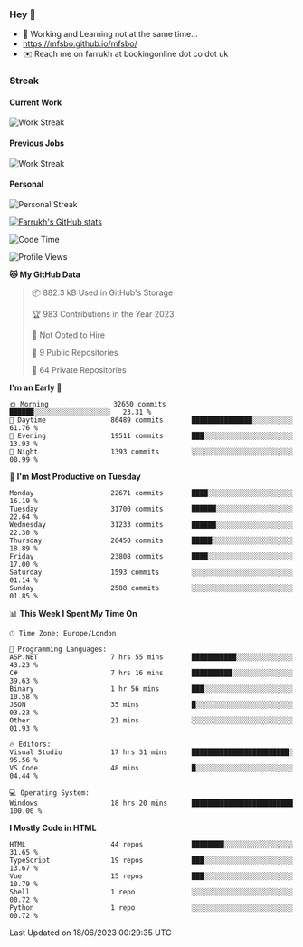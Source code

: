 ### Hey 👋

- 🏃 Working and Learning not at the same time...
- https://mfsbo.github.io/mfsbo/
- ✉️ Reach me on farrukh at bookingonline dot co dot uk

### Streak
#### Current Work
![Work Streak](https://streak-stats.demolab.com/?user=mfsbo)
#### Previous Jobs
![Work Streak](https://streak-stats.demolab.com/?user=farrukhcw)
#### Personal
![Personal Streak](https://streak-stats.demolab.com/?user=farrukhsubhani)

[![Farrukh's GitHub stats](https://github-readme-stats.vercel.app/api?username=mfsbo&hide=stars&count_private=true)](https://github.com/mfsbo/)

<!--START_SECTION:waka-->
![Code Time](http://img.shields.io/badge/Code%20Time-319%20hrs%2019%20mins-blue)

![Profile Views](http://img.shields.io/badge/Profile%20Views-12-blue)

**🐱 My GitHub Data** 

> 📦 882.3 kB Used in GitHub's Storage 
 > 
> 🏆 983 Contributions in the Year 2023
 > 
> 🚫 Not Opted to Hire
 > 
> 📜 9 Public Repositories 
 > 
> 🔑 64 Private Repositories 
 > 
**I'm an Early 🐤** 

```text
🌞 Morning                32650 commits       ██████░░░░░░░░░░░░░░░░░░░   23.31 % 
🌆 Daytime                86489 commits       ███████████████░░░░░░░░░░   61.76 % 
🌃 Evening                19511 commits       ███░░░░░░░░░░░░░░░░░░░░░░   13.93 % 
🌙 Night                  1393 commits        ░░░░░░░░░░░░░░░░░░░░░░░░░   00.99 % 
```
📅 **I'm Most Productive on Tuesday** 

```text
Monday                   22671 commits       ████░░░░░░░░░░░░░░░░░░░░░   16.19 % 
Tuesday                  31700 commits       ██████░░░░░░░░░░░░░░░░░░░   22.64 % 
Wednesday                31233 commits       ██████░░░░░░░░░░░░░░░░░░░   22.30 % 
Thursday                 26450 commits       █████░░░░░░░░░░░░░░░░░░░░   18.89 % 
Friday                   23808 commits       ████░░░░░░░░░░░░░░░░░░░░░   17.00 % 
Saturday                 1593 commits        ░░░░░░░░░░░░░░░░░░░░░░░░░   01.14 % 
Sunday                   2588 commits        ░░░░░░░░░░░░░░░░░░░░░░░░░   01.85 % 
```


📊 **This Week I Spent My Time On** 

```text
🕑︎ Time Zone: Europe/London

💬 Programming Languages: 
ASP.NET                  7 hrs 55 mins       ███████████░░░░░░░░░░░░░░   43.23 % 
C#                       7 hrs 16 mins       ██████████░░░░░░░░░░░░░░░   39.63 % 
Binary                   1 hr 56 mins        ███░░░░░░░░░░░░░░░░░░░░░░   10.58 % 
JSON                     35 mins             █░░░░░░░░░░░░░░░░░░░░░░░░   03.23 % 
Other                    21 mins             ░░░░░░░░░░░░░░░░░░░░░░░░░   01.93 % 

🔥 Editors: 
Visual Studio            17 hrs 31 mins      ████████████████████████░   95.56 % 
VS Code                  48 mins             █░░░░░░░░░░░░░░░░░░░░░░░░   04.44 % 

💻 Operating System: 
Windows                  18 hrs 20 mins      █████████████████████████   100.00 % 
```

**I Mostly Code in HTML** 

```text
HTML                     44 repos            ████████░░░░░░░░░░░░░░░░░   31.65 % 
TypeScript               19 repos            ███░░░░░░░░░░░░░░░░░░░░░░   13.67 % 
Vue                      15 repos            ███░░░░░░░░░░░░░░░░░░░░░░   10.79 % 
Shell                    1 repo              ░░░░░░░░░░░░░░░░░░░░░░░░░   00.72 % 
Python                   1 repo              ░░░░░░░░░░░░░░░░░░░░░░░░░   00.72 % 
```




 Last Updated on 18/06/2023 00:29:35 UTC
<!--END_SECTION:waka-->
<!--
**mfsbo/mfsbo** is a ✨ _special_ ✨ repository because its `README.md` (this file) appears on your GitHub profile.

Here are some ideas to get you started:

- 🔭 I’m currently working on ...
- 🌱 I’m currently learning ...
- 👯 I’m looking to collaborate on ...
- 🤔 I’m looking for help with ...
- 💬 Ask me about ...
- 📫 How to reach me: ...
- 😄 Pronouns: ...
- ⚡ Fun fact: ...
-->
